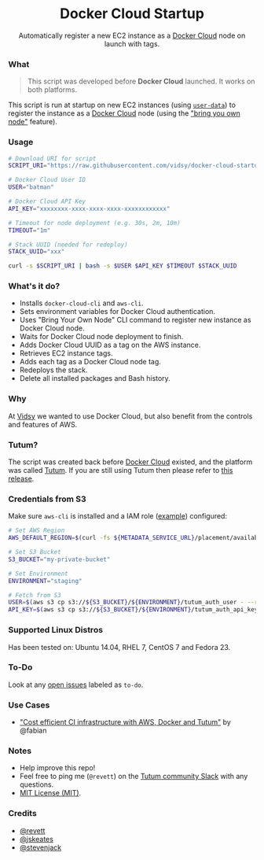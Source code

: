 <h1 align="center">Docker Cloud Startup</h1>

<p align="center">Automatically register a new EC2 instance as a <a href="https://cloud.docker.com">Docker Cloud</a> node on launch with tags.</p>

### What

> This script was developed before **Docker Cloud** launched. It works on both platforms.

This script is run at startup on new EC2 instances (using [`user-data`](https://docs.aws.amazon.com/AWSEC2/latest/UserGuide/user-data.html)) to register the instance as a [Docker Cloud](https://cloud.docker.co) node (using the ["bring you own node"](https://docs.docker.com/docker-cloud/feature-reference/byoh) feature).

### Usage

```bash
# Download URI for script
SCRIPT_URI="https://raw.githubusercontent.com/vidsy/docker-cloud-startup/master/script.sh"

# Docker Cloud User ID
USER="batman"

# Docker Cloud API Key
API_KEY="xxxxxxxx-xxxx-xxxx-xxxx-xxxxxxxxxxxx"

# Timeout for node deployment (e.g. 30s, 2m, 10m)
TIMEOUT="1m"

# Stack UUID (needed for redeploy)
STACK_UUID="xxx"

curl -s $SCRIPT_URI | bash -s $USER $API_KEY $TIMEOUT $STACK_UUID
```

### What's it do?

- Installs `docker-cloud-cli` and `aws-cli`.
- Sets environment variables for Docker Cloud authentication.
- Uses "Bring Your Own Node" CLI command to register new instance as Docker Cloud node.
- Waits for Docker Cloud node deployment to finish.
- Adds Docker Cloud UUID as a tag on the AWS instance.
- Retrieves EC2 instance tags.
- Adds each tag as a Docker Cloud node tag.
- Redeploys the stack.
- Delete all installed packages and Bash history.

### Why

At [Vidsy](http://vidsy.co) we wanted to use Docker Cloud, but also benefit from the controls and features of AWS.

### Tutum?

The script was created back before [Docker Cloud](https://cloud.docker.co) existed, and the platform was called [Tutum](https://tutum.co). If you are still using Tutum then please refer to [this release](https://github.com/vidsy/docker-cloud-startup/releases/tag/v1.0.0-tutum).

### Credentials from S3

Make sure `aws-cli` is installed and a IAM role ([example](https://gist.github.com/revett/491cac41972722a80fca)) configured:

```bash
# Set AWS Region
AWS_DEFAULT_REGION=$(curl -fs ${METADATA_SERVICE_URL}/placement/availability-zone | sed 's/.$//')

# Set S3 Bucket
S3_BUCKET="my-private-bucket"

# Set Environment
ENVIRONMENT="staging"

# Fetch from S3
USER=$(aws s3 cp s3://${S3_BUCKET}/${ENVIRONMENT}/tutum_auth_user - --region ${AWS_DEFAULT_REGION})
API_KEY=$(aws s3 cp s3://${S3_BUCKET}/${ENVIRONMENT}/tutum_auth_api_key - --region ${AWS_DEFAULT_REGION})
```

### Supported Linux Distros

Has been tested on: Ubuntu 14.04, RHEL 7, CentOS 7 and Fedora 23.

### To-Do

Look at any [open issues](https://github.com/vidsy/tutum-startup/issues?utf8=%E2%9C%93&q=is%3Aissue+is%3Aopen+label%3ATo-Do) labeled as `to-do`.

### Use Cases

- ["Cost efficient CI infrastructure with AWS, Docker and Tutum"](https://blog.fabfuel.de/2016/01/27/cost-efficient-ci-infrastructure-with-aws-docker-and-tutum/) by @fabian

### Notes

- Help improve this repo!
- Feel free to ping me (`@revett`) on the [Tutum community Slack](https://tutum-community.slack.com/) with any questions.
- [MIT License (MIT)](https://opensource.org/licenses/MIT).

### Credits

- [@revett](https://github.com/revett)
- [@jskeates](https://github.com/jskeates)
- [@stevenjack](https://github.com/stevenjack)
